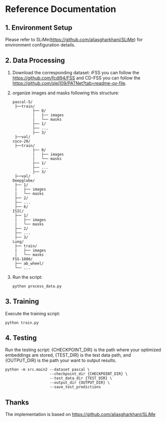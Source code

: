 # Reference Documentation



## 1. Environment Setup

Please refer to SLiMe(https://github.com/aliasgharkhani/SLiMe) for environment configuration details.



## 2. Data Processing

1. Download the corresponding dataset: iFSS you can follow the https://github.com/fcdl94/FSS and CD-FSS you can follow the https://github.com/slei109/PATNet?tab=readme-ov-file.

2. organize images and masks following this structure:

   ```
   pascal-5/
   	├──train/
       		├── 0/                                     
       		|   ├── images
       		|   └── masks
       		├── 1/                                   
       		├── ... 
       		├── 3/
   	├──val/
   coco-20/
   	├──train/
       		├── 0/                                     
       		|   ├── images
       		|   └── masks
       		├── 1/                                   
       		├── ... 
       		├── 3/
   	├──val/
   Deepglobe/                                        
   	├── 1/                                     
   	|   ├── images
   	|   └── masks
   	├── 2/                                   
   	├── ... 
   	├── 6/
   ISIC/                                        
   	├── 1/                                     
   	|   ├── images
   	|   └── masks
   	├── 2/                                   
   	├── ... 
   	├── 3/
   Lung/
   	├── train/                                     
   	|   ├── images
   	|   └── masks
   FSS-1000/
   	├── ab_wheel/
   	└── ...
   ```

3. Run the script:

   ```
   python process_data.py
   ```



## 3. Training

Execute the training script:

```
python train.py
```



## 4. Testing

Run the testing script: {CHECKPOINT_DIR} is the path where your optimized embeddings are stored, {TEST_DIR} is the test data path, and {OUTPUT_DIR} is the path your want to output results.

```
python -m src.main2 --dataset pascal \ 
					--checkpoint_dir {CHECKPOINT_DIR} \
					--test_data_dir {TEST_DIR} \
					--output_dir {OUTPUT_DIR} \
					--save_test_predictions
```



## Thanks

The implementation is based on https://github.com/aliasgharkhani/SLiMe
